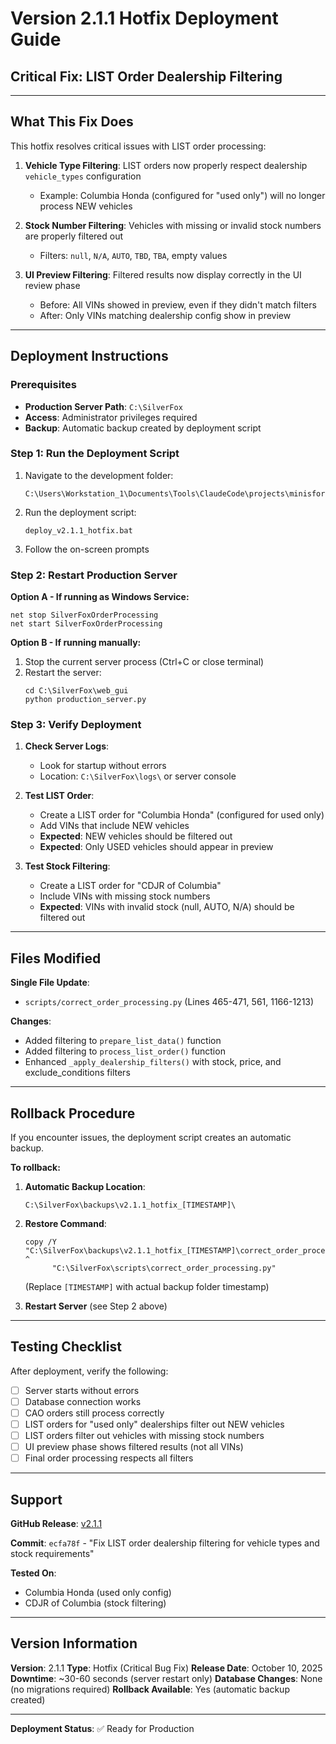 # Version 2.1.1 Hotfix Deployment Guide
## Critical Fix: LIST Order Dealership Filtering

---

## What This Fix Does

This hotfix resolves critical issues with LIST order processing:

1. **Vehicle Type Filtering**: LIST orders now properly respect dealership `vehicle_types` configuration
   - Example: Columbia Honda (configured for "used only") will no longer process NEW vehicles

2. **Stock Number Filtering**: Vehicles with missing or invalid stock numbers are properly filtered out
   - Filters: `null`, `N/A`, `AUTO`, `TBD`, `TBA`, empty values

3. **UI Preview Filtering**: Filtered results now display correctly in the UI review phase
   - Before: All VINs showed in preview, even if they didn't match filters
   - After: Only VINs matching dealership config show in preview

---

## Deployment Instructions

### Prerequisites
- **Production Server Path**: `C:\SilverFox`
- **Access**: Administrator privileges required
- **Backup**: Automatic backup created by deployment script

### Step 1: Run the Deployment Script

1. Navigate to the development folder:
   ```
   C:\Users\Workstation_1\Documents\Tools\ClaudeCode\projects\minisforum_database_transfer\bulletproof_package
   ```

2. Run the deployment script:
   ```
   deploy_v2.1.1_hotfix.bat
   ```

3. Follow the on-screen prompts

### Step 2: Restart Production Server

**Option A - If running as Windows Service:**
```batch
net stop SilverFoxOrderProcessing
net start SilverFoxOrderProcessing
```

**Option B - If running manually:**
1. Stop the current server process (Ctrl+C or close terminal)
2. Restart the server:
   ```batch
   cd C:\SilverFox\web_gui
   python production_server.py
   ```

### Step 3: Verify Deployment

1. **Check Server Logs**:
   - Look for startup without errors
   - Location: `C:\SilverFox\logs\` or server console

2. **Test LIST Order**:
   - Create a LIST order for "Columbia Honda" (configured for used only)
   - Add VINs that include NEW vehicles
   - **Expected**: NEW vehicles should be filtered out
   - **Expected**: Only USED vehicles should appear in preview

3. **Test Stock Filtering**:
   - Create a LIST order for "CDJR of Columbia"
   - Include VINs with missing stock numbers
   - **Expected**: VINs with invalid stock (null, AUTO, N/A) should be filtered out

---

## Files Modified

**Single File Update**:
- `scripts/correct_order_processing.py` (Lines 465-471, 561, 1166-1213)

**Changes**:
- Added filtering to `prepare_list_data()` function
- Added filtering to `process_list_order()` function
- Enhanced `_apply_dealership_filters()` with stock, price, and exclude_conditions filters

---

## Rollback Procedure

If you encounter issues, the deployment script creates an automatic backup.

**To rollback:**

1. **Automatic Backup Location**:
   ```
   C:\SilverFox\backups\v2.1.1_hotfix_[TIMESTAMP]\
   ```

2. **Restore Command**:
   ```batch
   copy /Y "C:\SilverFox\backups\v2.1.1_hotfix_[TIMESTAMP]\correct_order_processing.py.backup" ^
         "C:\SilverFox\scripts\correct_order_processing.py"
   ```
   (Replace `[TIMESTAMP]` with actual backup folder timestamp)

3. **Restart Server** (see Step 2 above)

---

## Testing Checklist

After deployment, verify the following:

- [ ] Server starts without errors
- [ ] Database connection works
- [ ] CAO orders still process correctly
- [ ] LIST orders for "used only" dealerships filter out NEW vehicles
- [ ] LIST orders filter out vehicles with missing stock numbers
- [ ] UI preview phase shows filtered results (not all VINs)
- [ ] Final order processing respects all filters

---

## Support

**GitHub Release**: [v2.1.1](https://github.com/Silver-Fox-Marketing/MinisForum-DB-Scraper-Order-Processing-Tool/releases/tag/v2.1.1)

**Commit**: `ecfa78f` - "Fix LIST order dealership filtering for vehicle types and stock requirements"

**Tested On**:
- Columbia Honda (used only config)
- CDJR of Columbia (stock filtering)

---

## Version Information

**Version**: 2.1.1
**Type**: Hotfix (Critical Bug Fix)
**Release Date**: October 10, 2025
**Downtime**: ~30-60 seconds (server restart only)
**Database Changes**: None (no migrations required)
**Rollback Available**: Yes (automatic backup created)

---

**Deployment Status**: ✅ Ready for Production
